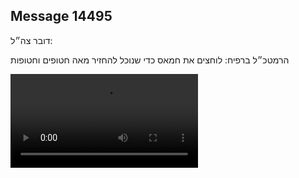 ## Message 14495

דובר צה״ל: 

הרמטכ״ל ברפיח: לוחצים את חמאס כדי שנוכל להחזיר מאה חטופים וחטופות

![Video](https://data.iron-swords.co.il/2024/December/18/14495/14495_media.mp4)
